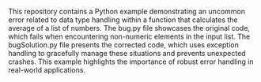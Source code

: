 This repository contains a Python example demonstrating an uncommon error related to data type handling within a function that calculates the average of a list of numbers. The bug.py file showcases the original code, which fails when encountering non-numeric elements in the input list.  The bugSolution.py file presents the corrected code, which uses exception handling to gracefully manage these situations and prevents unexpected crashes.  This example highlights the importance of robust error handling in real-world applications.
